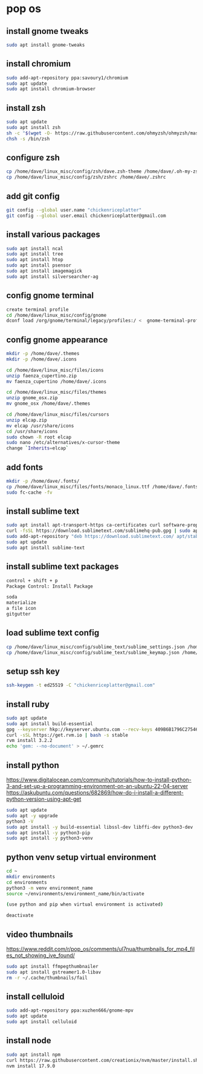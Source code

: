 pop os
===

install gnome tweaks
---
```bash
sudo apt install gnome-tweaks
```

install chromium
---
```bash
sudo add-apt-repository ppa:savoury1/chromium
sudo apt update
sudo apt install chromium-browser
```

install zsh
---
```bash
sudo apt update
sudo apt install zsh
sh -c "$(wget -O- https://raw.githubusercontent.com/ohmyzsh/ohmyzsh/master/tools/install.sh)"
chsh -s /bin/zsh
```

configure zsh
---
```bash
cp /home/dave/linux_misc/config/zsh/dave.zsh-theme /home/dave/.oh-my-zsh/themes
cp /home/dave/linux_misc/config/zsh/zshrc /home/dave/.zshrc
```

add git config
---
```bash
git config --global user.name "chickenriceplatter"
git config --global user.email chickenriceplatter@gmail.com
```

install various packages
---
```bash
sudo apt install ncal
sudo apt install tree
sudo apt install htop
sudo apt install psensor
sudo apt install imagemagick
sudo apt install silversearcher-ag
```

config gnome terminal
---
```bash
create terminal profile
cd /home/dave/linux_misc/config/gnome
dconf load /org/gnome/terminal/legacy/profiles:/ <  gnome-terminal-profiles.dconf
```

config gnome appearance
---
```bash
mkdir -p /home/dave/.themes
mkdir -p /home/dave/.icons

cd /home/dave/linux_misc/files/icons
unzip faenza_cupertino.zip
mv faenza_cupertino /home/dave/.icons

cd /home/dave/linux_misc/files/themes
unzip gnome_osx.zip
mv gnome_osx /home/dave/.themes

cd /home/dave/linux_misc/files/cursors
unzip elcap.zip
mv elcap /usr/share/icons
cd /usr/share/icons
sudo chown -R root elcap
sudo nano /etc/alternatives/x-cursor-theme
change `Inherits=elcap`
```

add fonts
---
```bash
mkdir -p /home/dave/.fonts/
cp /home/dave/linux_misc/files/fonts/monaco_linux.ttf /home/dave/.fonts/
sudo fc-cache -fv
```


install sublime text
---
```bash
sudo apt install apt-transport-https ca-certificates curl software-properties-common
curl -fsSL https://download.sublimetext.com/sublimehq-pub.gpg | sudo apt-key add -
sudo add-apt-repository "deb https://download.sublimetext.com/ apt/stable/"
sudo apt update
sudo apt install sublime-text
```

install sublime text packages
---
```bash
control + shift + p
Package Control: Install Package

soda
materialize
a file icon
gitgutter
```

load sublime text config
---
```bash
cp /home/dave/linux_misc/config/sublime_text/sublime_settings.json /home/dave/.config/sublime-text/Packages/User/Preferences.sublime-settings
cp /home/dave/linux_misc/config/sublime_text/sublime_keymap.json /home/dave/.config/sublime-text/Packages/User/Default\ \(Linux\).sublime-keymap
```

setup ssh key
---
```bash
ssh-keygen -t ed25519 -C "chickenriceplatter@gmail.com"
```

install ruby
---
```bash
sudo apt update
sudo apt install build-essential
gpg --keyserver hkp://keyserver.ubuntu.com --recv-keys 409B6B1796C275462A1703113804BB82D39DC0E3 7D2BAF1CF37B13E2069D6956105BD0E739499BDB
curl -sSL https://get.rvm.io | bash -s stable
rvm install 3.2.2
echo 'gem: --no-document' > ~/.gemrc
```

install python
---
https://www.digitalocean.com/community/tutorials/how-to-install-python-3-and-set-up-a-programming-environment-on-an-ubuntu-22-04-server
https://askubuntu.com/questions/682869/how-do-i-install-a-different-python-version-using-apt-get
```bash
sudo apt update
sudo apt -y upgrade
python3 -V
sudo apt install -y build-essential libssl-dev libffi-dev python3-dev
sudo apt install -y python3-pip
sudo apt install -y python3-venv
```

python venv setup virtual environment
---
```bash
cd ~
mkdir environments
cd environments
python3 -m venv environment_name
source ~/environments/environment_name/bin/activate

(use python and pip when virtual environment is activated)

deactivate
```

video thumbnails
---
https://www.reddit.com/r/pop_os/comments/ul7nua/thumbnails_for_mp4_files_not_showing_ive_found/

```bash
sudo apt install ffmpegthumbnailer
sudo apt install gstreamer1.0-libav
rm -r ~/.cache/thumbnails/fail
```

install celluloid
---
```bash
sudo add-apt-repository ppa:xuzhen666/gnome-mpv
sudo apt update
sudo apt install celluloid
```

install node
---
```bash
sudo apt install npm
curl https://raw.githubusercontent.com/creationix/nvm/master/install.sh | bash
nvm install 17.9.0
```
